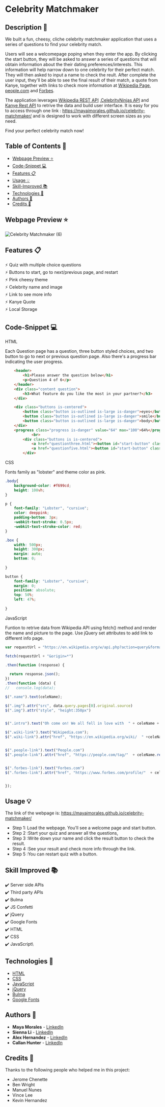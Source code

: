 # Celebrity Matchmaker

## Description 📝 

We built a fun, cheesy, cliche celebrity matchmaker application that uses a series of questions to find your celebrity match.

Users will see a welcomepage poping when they enter the app. By clicking the start button, they will be asked to answer a series of questions that will obtain information about the their dating preferences/interests. This information will help narrow down to one celebrity for their perfect match. They will then asked to input a name to check the reult. After complete the user input, they'll be able to see the final result of their match, a quote from Kanye, together with links to check more information at [Wikipedia Page](https://en.wikipedia.org/wiki/Main_Page), [people.com](https://people.com/) and [Forbes](https://www.forbes.com/?sh=11854e802254). 

The application leverages [Wikipedia REST API](https://wikimedia.org/api/rest_v1/) ,[CelebrityNinjas API](https://celebrityninjas.com/api) and [Kanye Rest API](https://kanye.rest/) to retrive the data and build user interface. It is easy for you to access through one link : https://mayaimorales.github.io/celebrity-matchmaker/ and is designed to work with different screen sizes as you need.

Find your perfect celebrity match now!


## Table of Contents 📖

* [Webpage Preview ⭐](#webpage-preview-)
* [Code-Snippet 💻](#code-snippet-)
* [Features 📋](#features-)
* [Usage 💡](#usage-)
* [Skill-Improved 📚](#skill-improved-)
* [Technologies 🔧](#technologies-)
* [Authors 👩](#authors-)
* [Credits 🙌](#credits-)

## Webpage Preview ⭐
 
 
![Celebrity Matchmaker (6)](https://user-images.githubusercontent.com/101283174/163512126-d8f0d253-8d8f-4f7d-9a83-010d1c50411c.gif)




## Features 📋

⚡️ Quiz with multiple choice questions\
⚡️ Buttons to start, go to next/previous page, and restart\
⚡️ Pink cheesy theme \
⚡️ Celebrity name and image\
⚡️ Link to see more info\
⚡️ Kanye Quote\
⚡️ Local Storage

## Code-Snippet 💻

HTML

Each Question page has a question, three button styled choices, and two button to go to next or previous question page. Also there's a progress bar indicating the user progress.
```HTML
    <header>
        <h1>Please answer the question below</h1>
        <p>Question 4 of 6</p>
    </header>
    <div class="content question">
        <h3>What feature do you like the most in your partner?</h3>
    </div>

    <div class="buttons is-centered">
        <button class="button is-outlined is-large is-danger">eyes</button>
        <button class="button is-outlined is-large is-danger">smile</button>
        <button class="button is-outlined is-large is-danger">body</button>
    </div>
    <progress class="progress is-danger" value="64" max="100">64%</progress>
            <br>
        <div class="buttons is is-centered">
            <a href="questionthree.html"><button id="start-button" class="button is-danger is-outlined">Previous Question</button></a>
            <a href="questionfive.html"><button id="start-button" class="button is-danger is-outlined">Next Question</button></a>
        </div>
```

CSS

Fonts family as "lobster" and theme color as pink.
```CSS
.body{
    background-color: #f699cd;
    height: 100vh;
}

p {
    font-family: "Lobster", "cursive";
    color: deeppink;
    padding-bottom: 3px;
    -webkit-text-stroke: 0.5px;
    -webkit-text-stroke-color: red;
}

.box {
    width: 500px;
    height: 300px;
    margin: auto;
    bottom: 0;
    
}

button {
    font-family: "Lobster", "cursive";
    margin: 0;
    position: absolute;
    top: 50%;
    left: 47%;
    
}
```

JavaScript

Funtion to retrive data from Wikipedia API using fetch() method and render the name and picture to the page. 
Use jQuery set attributes to add link to different info page.

```JavaScript
var requestUrl = "https://en.wikipedia.org/w/api.php?action=query&format=json&formatversion=2&prop=pageimages|pageterms&piprop=original&titles=" + celeName.replace(" ", "%20")

fetch(requestUrl + "&origin=*")

.then(function (response) {
 
  return response.json();
})
.then(function (data) {
//   console.log(data);

$(".name").text(celeName);

$(".img").attr("src", data.query.pages[0].original.source)
$(".img").attr("style", "height:350px")


$(".intro").text("Oh come on! We all fell in love with  " + celeName + "  right? ");

$(".wiki-link").text("Wikipedia.com");
$(".wiki-link").attr("href", "https://en.wikipedia.org/wiki/  " +celeName.replace(" ", "_"))


$(".people-link").text("People.com")
$(".people-link").attr("href", "https://people.com/tag/"  + celeName.replace(" ", "-") + "/")


$(".forbes-link").text("Forbes.com")
$(".forbes-link").attr("href", "https://www.forbes.com/profile/"  + celeName.toLowerCase().replace(" ", "-")+ "/")


});
```


## Usage 💡

The link of the webpage is: https://mayaimorales.github.io/celebrity-matchmaker/

- Step 1: Load the webpage. You'll see a welcome page and start button.
- Step 2 :Start your quiz and answer all the questions,
- Step 3 :Write down your name and click the result button to check the result.
- Step 4 :See your result and check more info through the link.
- Step 5 :You can restart quiz with a button.


## Skill Improved 📚
✔️ Server side APIs\
✔️ Third party APIs\
✔️ Bulma\
✔️ JS Confetti\
✔️ jQuery\
✔️ Google Fonts\
✔️ HTML\
✔️ CSS\
✔️ JavaScript\


## Technologies 🔧

* [HTML](https://developer.mozilla.org/en-US/docs/Web/HTML)
* [CSS](https://developer.mozilla.org/en-US/docs/Web/CSS)
* [JavaScript](https://developer.mozilla.org/en-US/docs/Web/JavaScript)
* [jQuery](https://jquery.com/)
* [Bulma](https://bulma.io/)
* [Google Fonts](https://fonts.google.com//)

## Authors 👩

* **Maya Morales** - [LinkedIn](https://www.linkedin.com/in/maya-morales-1191351bb/)
* **Sienna Li** - [LinkedIn](https://www.linkedin.com/in/hexuanli/)
* **Alex Hernandez** - [LinkedIn](www.linkedin.com/in/alex-hernandez-438743233)
* **Callan Hunter** - [LinkedIn](https://www.linkedin.com/in/callan-hunter-195816196/)

## Credits 🙌

Thanks to the following people who helped me in this project:
- Jerome Chenette
- Ben Wright
- Manuel Nunes
- Vince Lee
- Kevin Hernandez
